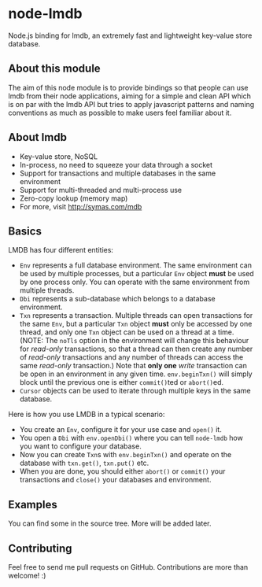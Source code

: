 node-lmdb
=========

Node.js binding for lmdb, an extremely fast and lightweight key-value store database.

About this module
-----------------

The aim of this node module is to provide bindings so that people can use lmdb from their node applications, aiming for a simple and clean API which is on par with the lmdb API but tries to apply javascript patterns and naming conventions as much as possible to make users feel familiar about it.

About lmdb
----------

* Key-value store, NoSQL
* In-process, no need to squeeze your data through a socket
* Support for transactions and multiple databases in the same environment
* Support for multi-threaded and multi-process use
* Zero-copy lookup (memory map)
* For more, visit http://symas.com/mdb

Basics
------

LMDB has four different entities:

* `Env` represents a full database environment. The same environment can be used by multiple processes, but a particular `Env` object **must** be used by one process only. You can operate with the same environment from multiple threads.
* `Dbi` represents a sub-database which belongs to a database environment.
* `Txn` represents a transaction. Multiple threads can open transactions for the same `Env`, but a particular `Txn` object **must** only be accessed by one thread, and only one `Txn` object can be used on a thread at a time. (NOTE: The `noTls` option in the environment will change this behaviour for *read-only* transactions, so that a thread can then create any number of *read-only* transactions and any number of threads can access the same *read-only* transaction.) Note that **only one** *write* transaction can be open in an environment in any given time. `env.beginTxn()` will simply block until the previous one is either `commit()`ted or `abort()`ed.
* `Cursor` objects can be used to iterate through multiple keys in the same database.

Here is how you use LMDB in a typical scenario:

* You create an `Env`, configure it for your use case and `open()` it.
* You open a `Dbi` with `env.openDbi()` where you can tell `node-lmdb` how you want to configure your database.
* Now you can create `Txn`s with `env.beginTxn()` and operate on the database with `txn.get()`, `txn.put()` etc.
* When you are done, you should either `abort()` or `commit()` your transactions and `close()` your databases and environment.

Examples
--------

You can find some in the source tree. More will be added later.

Contributing
------------

Feel free to send me pull requests on GitHub. Contributions are more than welcome! :)
